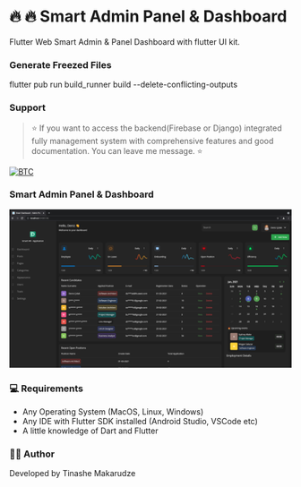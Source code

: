 # 🔥 🔥 Smart Admin Panel & Dashboard 

Flutter Web Smart Admin & Panel Dashboard with flutter UI kit.


### Generate Freezed Files
flutter pub run build_runner build --delete-conflicting-outputs


### Support 

> ⭐️ If you want to access the backend(Firebase or Django) integrated fully management system with comprehensive features and good documentation. You can leave me message. ⭐️


[![BTC](https://img.shields.io/badge/BTC-33FY83UU8o5q8qogNzFY2CegPn6PzRCsJA-f5f5f5?logo=bitcoin)](https://blockchain.com/btc/address/33FY83UU8o5q8qogNzFY2CegPn6PzRCsJA)


### Smart Admin Panel & Dashboard


![alt text](/screenshots/deniz-codes-sc.png)


### 💻 Requirements

- Any Operating System (MacOS, Linux, Windows)
- Any IDE with Flutter SDK installed (Android Studio, VSCode etc)
- A little knowledge of Dart and Flutter


### 👨‍💻 Author

Developed by Tinashe Makarudze